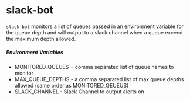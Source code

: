 # slack-bot

`slack-bot` monitors a list of queues passed in an environment variable for the 
queue depth and will output to a slack channel when a queue exceed the maximum depth 
allowed.

##### Environment Variables

- MONITORED_QUEUES = comma separated list of queue names to monitor
- MAX_QUEUE_DEPTHS - a comma separated list of max queue depths allowed (same order as MONITORED_QEUEUS)
- SLACK_CHANNEL - Slack Channel to output alerts on


